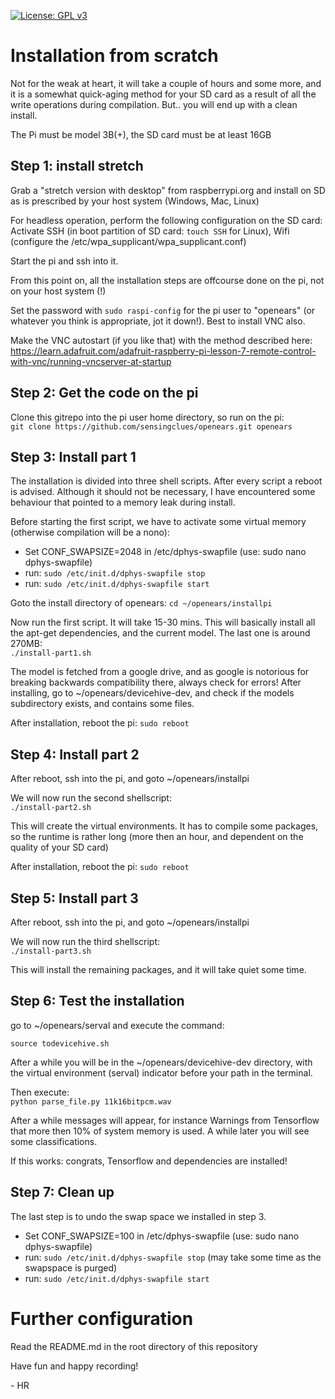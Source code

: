 [![License: GPL v3](https://img.shields.io/badge/License-GPLv3-blue.svg)](https://www.gnu.org/licenses/gpl-3.0)

# Installation from scratch
Not for the weak at heart, it will take a couple of hours and some more, and it
is a somewhat quick-aging method for your SD card as a result of all the write operations during compilation. But.. you will end up with a clean install. 

The Pi must be model 3B(+), the SD card must be at least 16GB

## Step 1: install stretch
Grab a "stretch version with desktop" from raspberrypi.org and install on SD as
is prescribed by your host system (Windows, Mac, Linux)

For headless operation, perform the following configuration on the SD card:
Activate SSH (in boot partition of SD card: `touch SSH` for Linux), Wifi (configure the /etc/wpa_supplicant/wpa_supplicant.conf)

Start the pi and ssh into it.

From this point on, all the installation steps are offcourse done on the pi, not on your host system (!) 

Set the password with `sudo raspi-config` for the pi user to "openears" (or whatever you think is appropriate, jot it down!). Best to install VNC also.

Make the VNC autostart (if you like that) with the method described here: https://learn.adafruit.com/adafruit-raspberry-pi-lesson-7-remote-control-with-vnc/running-vncserver-at-startup 

## Step 2: Get the code on the pi
Clone this gitrepo into the pi user home directory, so run on the pi:\
`git clone https://github.com/sensingclues/openears.git openears`

## Step 3: Install part 1
The installation is divided into three shell scripts. After every script a reboot is advised. 
Although it should not be necessary, I have encountered some behaviour that pointed
to a memory leak during install.

Before starting the first script, we have to activate some virtual memory (otherwise compilation will be a nono):
* Set CONF_SWAPSIZE=2048 in /etc/dphys-swapfile (use: sudo nano dphys-swapfile)
* run: `sudo /etc/init.d/dphys-swapfile stop`
* run: `sudo /etc/init.d/dphys-swapfile start`

Goto the install directory of openears:
`cd ~/openears/installpi`

Now run the first script. It will take 15-30 mins. This will basically install all the apt-get dependencies,
and the current model. The last one is around 270MB:\
`./install-part1.sh`

The model is fetched from a google drive, and as
google is notorious for breaking backwards compatibility there, always check for errors! After installing,
go to ~/openears/devicehive-dev, and check if the models subdirectory exists, and contains some files.

After installation, reboot the pi: `sudo reboot`

## Step 4: Install part 2
After reboot, ssh into the pi, and goto ~/openears/installpi

We will now run the second shellscript:\
`./install-part2.sh`

This will create the virtual environments. It has to compile some packages,
so the runtime is rather long (more then an hour, and dependent on the quality of your SD card)

After installation, reboot the pi: `sudo reboot`

## Step 5: Install part 3
After reboot, ssh into the pi, and goto ~/openears/installpi

We will now run the third shellscript:\
`./install-part3.sh`

This will install the remaining packages, and it will take quiet some time.

## Step 6: Test the installation
go to ~/openears/serval and
execute the command:

`source todevicehive.sh`

After a while you will be in the ~/openears/devicehive-dev directory, with the virtual environment
(serval) indicator before your path in the terminal.

Then execute:\
`python parse_file.py 11k16bitpcm.wav`

After a while messages will appear, for instance Warnings from Tensorflow that more then 10% of
system memory is used. A while later you will see some classifications.

If this works: congrats, Tensorflow and dependencies are installed!

## Step 7: Clean up
The last step is to undo the swap space we installed in step 3.

* Set CONF_SWAPSIZE=100 in /etc/dphys-swapfile (use: sudo nano dphys-swapfile)
* run: `sudo /etc/init.d/dphys-swapfile stop` (may take some time as the swapspace is purged)
* run: `sudo /etc/init.d/dphys-swapfile start`

# Further configuration
Read the README.md in the root directory of this repository

Have fun and happy recording!

\- HR




